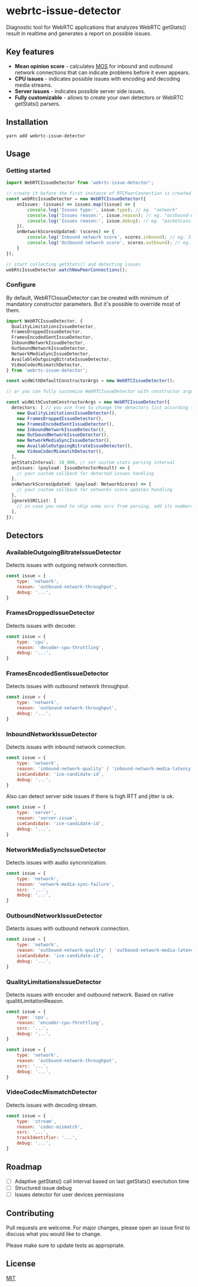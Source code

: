 # webrtc-issue-detector

Diagnostic tool for WebRTC applications that analyzes WebRTC getStats() result in realtime and generates a report on possible issues.


## Key features

- **Mean opinion score** - calculates [MOS](https://en.wikipedia.org/wiki/Mean_opinion_score) for inbound and outbound network connections that can indicate problems before it even appears.
- **CPU issues** - indicates possible issues with encoding and decoding media streams.
- **Server issues** - indicates possible server side issues.
- **Fully customizable** - allows to create your own detectors or WebRTC getStats() parsers.


## Installation
`yarn add webrtc-issue-detector`


## Usage

### Getting started
```typescript
import WebRTCIssueDetector from 'webrtc-issue-detector';

// create it before the first instance of RTCPeerConnection is created
const webRtcIssueDetector = new WebRTCIssueDetector({
    onIssues: (issues) => issues.map((issue) => {
        console.log('Issues type:', issue.type); // eg. "network"
        console.log('Issues reason:', issue.reason); // eg. "outbound-network-throughput"
        console.log('Issues reason:', issue.debug); // eg. "packetLoss: 12%, jitter: 230, rtt: 150"
    }),
    onNetworkScoresUpdated: (scores) => {
        console.log('Inbound network score', scores.inbound); // eg. 3.7
        console.log('Outbound network score', scores.outbound); // eg. 4.5
    }
});

// start collecting getStats() and detecting issues
webRtcIssueDetector.watchNewPeerConnections();
```

### Configure

By default, WebRTCIssueDetector can be created with minimum of mandatory constructor parameters. But it's possible to override most of them.

```typescript
import WebRTCIssueDetector, {
  QualityLimitationsIssueDetector,
  FramesDroppedIssueDetector,
  FramesEncodedSentIssueDetector,
  InboundNetworkIssueDetector,
  OutboundNetworkIssueDetector,
  NetworkMediaSyncIssueDetector,
  AvailableOutgoingBitrateIssueDetector,
  VideoCodecMismatchDetector,
} from 'webrtc-issue-detector';

const widWithDefaultConstructorArgs = new WebRTCIssueDetector();

// or you can fully customize WebRTCIssueDetector with constructor arguments

const widWithCustomConstructorArgs = new WebRTCIssueDetector({
  detectors: [ // you are free to change the detectors list according to your needs
    new QualityLimitationsIssueDetector(),
    new FramesDroppedIssueDetector(),
    new FramesEncodedSentIssueDetector(),
    new InboundNetworkIssueDetector(),
    new OutboundNetworkIssueDetector(),
    new NetworkMediaSyncIssueDetector(),
    new AvailableOutgoingBitrateIssueDetector(),
    new VideoCodecMismatchDetector(),
  ],
  getStatsInterval: 10_000, // set custom stats parsing interval
  onIssues: (payload: IssueDetectorResult) => {
    // your custom callback for detected issues handling
  },
  onNetworkScoresUpdated: (payload: NetworkScores) => {
    // your custom callback for networks score updates handling
  },
  ignoreSSRCList: [
    // in case you need to skip some ssrc from parsing, add its numbers to the array
  ],
});
```

## Detectors

### AvailableOutgoingBitrateIssueDetector
Detects issues with outgoing network connection.
```js
const issue = {
    type: 'network',
    reason: 'outbound-network-throughput',
    debug: '...',
}
```

### FramesDroppedIssueDetector
Detects issues with decoder.
```js
const issue = {
    type: 'cpu',
    reason: 'decoder-cpu-throttling',
    debug: '...',
}
```

### FramesEncodedSentIssueDetector
Detects issues with outbound network throughput.
```js
const issue = {
    type: 'network',
    reason: 'outbound-network-throughput',
    debug: '...',
}
```

### InboundNetworkIssueDetector
Detects issues with inbound network connection.
```js
const issue = {
    type: 'network',
    reason: 'inbound-network-quality' | 'inbound-network-media-latency' | 'network-media-sync-failure',
    iceCandidate: 'ice-candidate-id',
    debug: '...',
}
```

Also can detect server side issues if there is high RTT and jitter is ok.
```js
const issue = {
    type: 'server',
    reason: 'server-issue',
    iceCandidate: 'ice-candidate-id',
    debug: '...',
}
```

### NetworkMediaSyncIssueDetector
Detects issues with audio syncronization.
```js
const issue = {
    type: 'network',
    reason: 'network-media-sync-failure',
    ssrc: '...',
    debug: '...',
}
```

### OutboundNetworkIssueDetector
Detects issues with outbound network connection.
```js
const issue = {
    type: 'network',
    reason: 'outbound-network-quality' | 'outbound-network-media-latency',
    iceCandidate: 'ice-candidate-id',
    debug: '...',
}
```

### QualityLimitationsIssueDetector
Detects issues with encoder and outbound network. Based on native qualitiLimitationReason.
```js
const issue = {
    type: 'cpu',
    reason: 'encoder-cpu-throttling',
    ssrc: '...',
    debug: '...',
}
```

```js
const issue = {
    type: 'network',
    reason: 'outbound-network-throughput',
    ssrc: '...',
    debug: '...',
}
```

### VideoCodecMismatchDetector
Detects issues with decoding stream.
```js
const issue = {
    type: 'stream',
    reason: 'codec-mismatch',
    ssrc: '...',
    trackIdentifier: '...',
    debug: '...',
}
```

## Roadmap

- [ ] Adaptive getStats() call interval based on last getStats() exectution time 
- [ ] Structured issue debug
- [ ] Issues detector for user devices permissions

## Contributing
Pull requests are welcome. For major changes, please open an issue first to discuss what you would like to change.

Please make sure to update tests as appropriate.

## License
[MIT](https://choosealicense.com/licenses/mit/)
